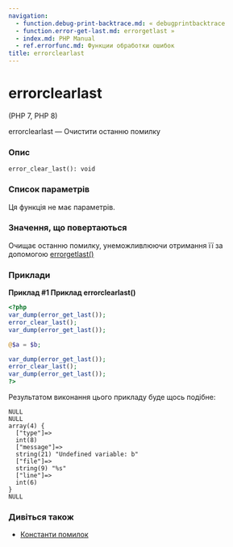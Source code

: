 ```yaml
---
navigation:
  - function.debug-print-backtrace.md: « debugprintbacktrace
  - function.error-get-last.md: errorgetlast »
  - index.md: PHP Manual
  - ref.errorfunc.md: Функции обработки ошибок
title: errorclearlast
---
```

# errorclearlast

(PHP 7, PHP 8)

errorclearlast — Очистити останню помилку

### Опис

```methodsynopsis
error_clear_last(): void
```

### Список параметрів

Ця функція не має параметрів.

### Значення, що повертаються

Очищає останню помилку, унеможливлюючи отримання її за допомогою [errorgetlast()](function.error-get-last.md)

### Приклади

**Приклад #1 Приклад **errorclearlast()****

```php
<?php
var_dump(error_get_last());
error_clear_last();
var_dump(error_get_last());

@$a = $b;

var_dump(error_get_last());
error_clear_last();
var_dump(error_get_last());
?>
```

Результатом виконання цього прикладу буде щось подібне:

```
NULL
NULL
array(4) {
  ["type"]=>
  int(8)
  ["message"]=>
  string(21) "Undefined variable: b"
  ["file"]=>
  string(9) "%s"
  ["line"]=>
  int(6)
}
NULL
```

### Дивіться також

-   [Константи помилок](errorfunc.constants.md)

